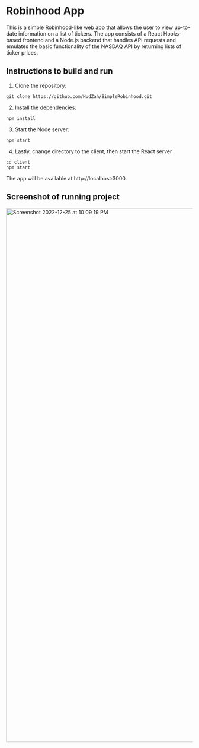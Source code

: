 # Robinhood App

This is a simple Robinhood-like web app that allows the user to view up-to-date information on a list of tickers. The app consists of a React Hooks-based frontend and a Node.js backend that handles API requests and emulates the basic functionality of the NASDAQ API by returning lists of ticker prices.

## Instructions to build and run

1. Clone the repository:
```
git clone https://github.com/HudZah/SimpleRobinhood.git
```
2. Install the dependencies:
```
npm install
```
3. Start the Node server:
```
npm start
```
4. Lastly, change directory to the client, then start the React server
```
cd client
npm start
```
The app will be available at http://localhost:3000.


## Screenshot of running project

<img width="1439" alt="Screenshot 2022-12-25 at 10 09 19 PM" src="https://user-images.githubusercontent.com/56107325/209476164-6aea72dd-eda5-4240-b32f-34a33fac1fa5.png">
